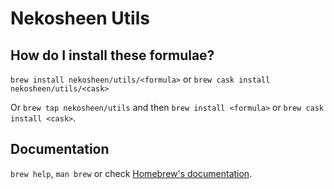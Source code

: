 # Nekosheen Utils

## How do I install these formulae?
`brew install nekosheen/utils/<formula>` or `brew cask install nekosheen/utils/<cask>`

Or `brew tap nekosheen/utils` and then `brew install <formula>` or `brew cask install <cask>`.

## Documentation
`brew help`, `man brew` or check [Homebrew's documentation](https://docs.brew.sh).
